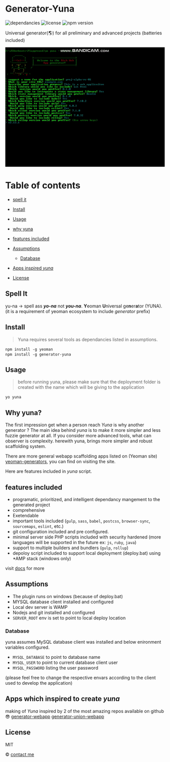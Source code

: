 # Generator-Yuna

<!-- [![build-image](https://img.shields.io/travis/lasmd/generator-yuna?color=greenred&label=build&logo=travis)]() -->
<!-- [![code-coverage](https://img.shields.io/coveralls/github/lasmd/generator-yuna)]() -->

![dependancies](https://img.shields.io/david/dev/lasmd/generator-yuna)
![license](https://img.shields.io/github/license/lasmd/generator-yuna?color=green)
![npm version](https://img.shields.io/npm/v/generator-yuna?color=blue)

Universal generator(🌎) for all preliminary and advanced projects (batteries included)

![yuna execution](./images/generator-yuna.gif)

# Table of contents

- [spell it](https://github.com/LasMD/generator-yuna#spell-it)
- [Install](https://github.com/LasMD/generator-yuna#install)
- [Usage](https://github.com/LasMD/generator-yuna#usage)
- [why yuna](https://github.com/LasMD/generator-yuna#why-yuna?)
- [features included](https://github.com/LasMD/generator-yuna#features-included)
- [Assumptions](https://github.com/LasMD/generator-yuna#assumptions)

  - [Database](https://github.com/LasMD/generator-yuna#database)

- [Apps inspired _yuna_](https://github.com/LasMD/generator-yuna#apps-which-inspired-to-create-_yuna_)
- [License](https://github.com/LasMD/generator-yuna#license)

## Spell It

yu-na -> spell ass **_yo-na_** not **_you-na_**. **Y**eoman **U**niversal ge**n**er**a**tor (YUNA). (it is a requirement of yeoman ecosystem to
include _generator_ prefix)

## Install

> Yuna requires several tools as dependancies listed in assumptions.

```
npm install -g yeoman
npm install -g generator-yuna
```

## Usage

> before running yuna, please make sure that the deployment folder is created with the name which will be giving to the application

```
yo yuna
```

## Why yuna?

The first impression get when a person reach _Yuna_ is why another generator ?
The main idea behind _yuna_ is to make it more simpler and less fuzzie generator at all. If you consider more advanced tools, what can observer is complexity. herewith yuna, brings more simpler and robust scaffolding system.

There are more general webapp scaffolding apps listed on (Yeoman site) [yeoman-generators], you can find on visiting the site.

Here are features included in _yuna_ script.

## features included

- programatic, prioritized, and intelligent dependancy mangement to the generated project
- comprehensive
- Exetendable
- important tools included (`gulp`, `sass`, `babel`, `postcss`, `browser-sync`, `sourcemaps`, `eslint`, etc.)
- git configuration included and pre configured.
- minimal server side PHP scripts included with security hardened (more languages will be supported in the future ex: `js`, `ruby`, `java`)
- support to multiple builders and bundlers (`gulp`, `rollup`)
- depoloy script included to support local deployment (deploy.bat) using \*AMP stack (windows only)

visit [docs](yuna-wiki) for more

## Assumptions

- The plugin runs on windows (because of deploy.bat)
- MYSQL database client installed and configured
- Local dev server is WAMP
- Nodejs and git installed and configured
- `SERVER_ROOT` env is set to point to local deploy location

### Database

yuna assumes MySQL database client was installed and below enironment variables configured.

- `MYSQL_DATABASE` to point to database name
- `MYSQL_USER` to point to current database client user
- `MYSQL_PASSWORD` listing the user password

(please feel free to change the respective envars according to the client used to
develop the application)

## Apps which inspired to create _yuna_

making of _Yuna_ inspired by 2 of the most amazing repos available on github 😎
[generator-webapp](generator-webapp)
[generator-union-webapp](generator-union)

## License

MIT

© [contact me](linkedin.com/in/lasithadenipitiya)

<!-- liks to references -->

[yeoman-generators]: https://yeoman.io/generators/

<!-- github references -->

[yuna-wiki]: https://github.com/LasMD/generator-yuna/wiki
[generator-union]: https://github.com/unionco/generator-union-webapp/tree/master/app/templates
[generator-webapp]: https://github.com/yeoman/generator-webapp

